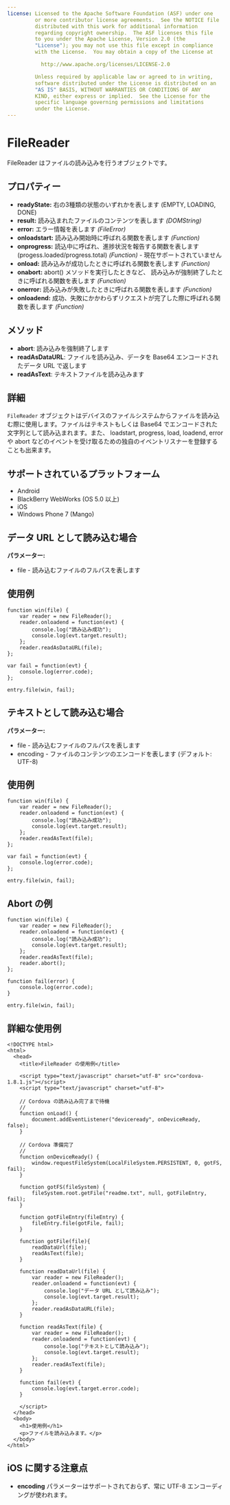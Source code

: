 ```yaml
---
license: Licensed to the Apache Software Foundation (ASF) under one
         or more contributor license agreements.  See the NOTICE file
         distributed with this work for additional information
         regarding copyright ownership.  The ASF licenses this file
         to you under the Apache License, Version 2.0 (the
         "License"); you may not use this file except in compliance
         with the License.  You may obtain a copy of the License at

           http://www.apache.org/licenses/LICENSE-2.0

         Unless required by applicable law or agreed to in writing,
         software distributed under the License is distributed on an
         "AS IS" BASIS, WITHOUT WARRANTIES OR CONDITIONS OF ANY
         KIND, either express or implied.  See the License for the
         specific language governing permissions and limitations
         under the License.
---
```


FileReader
==========

FileReader はファイルの読み込みを行うオブジェクトです。

プロパティー
----------

- __readyState:__ 右の3種類の状態のいずれかを表します (EMPTY, LOADING, DONE)
- __result:__ 読み込まれたファイルのコンテンツを表します _(DOMString)_
- __error:__ エラー情報を表します _(FileError)_
- __onloadstart:__ 読み込み開始時に呼ばれる関数を表します _(Function)_
- __onprogress:__ 読込中に呼ばれ、進捗状況を報告する関数を表します (progess.loaded/progress.total) _(Function)_ - 現在サポートされていません
- __onload:__ 読み込みが成功したときに呼ばれる関数を表します _(Function)_
- __onabort:__ abort() メソッドを実行したときなど、 読み込みが強制終了したときに呼ばれる関数を表します _(Function)_
- __onerror:__ 読み込みが失敗したときに呼ばれる関数を表します _(Function)_
- __onloadend:__ 成功、失敗にかかわらずリクエストが完了した際に呼ばれる関数を表します _(Function)_

メソッド
-------

- __abort__: 読み込みを強制終了します
- __readAsDataURL__: ファイルを読み込み、データを Base64 エンコードされたデータ URL で返します
- __readAsText__: テキストファイルを読み込みます

詳細
-------

`FileReader` オブジェクトはデバイスのファイルシステムからファイルを読み込む際に使用します。ファイルはテキストもしくは Base64 でエンコードされた文字列として読み込まれます。また、 loadstart, progress, load, loadend, error や abort などのイベントを受け取るための独自のイベントリスナーを登録することも出来ます。

サポートされているプラットフォーム
-------------------

- Android
- BlackBerry WebWorks (OS 5.0 以上)
- iOS
- Windows Phone 7 (Mango)

データ URL として読み込む場合
----------------

__パラメーター:__
- file - 読み込むファイルのフルパスを表します


使用例
-------------

    function win(file) {
        var reader = new FileReader();
        reader.onloadend = function(evt) {
            console.log("読み込み成功");
            console.log(evt.target.result);
        };
        reader.readAsDataURL(file);
    };

    var fail = function(evt) {
        console.log(error.code);
    };

    entry.file(win, fail);

テキストとして読み込む場合
------------

__パラメーター:__

- file - 読み込むファイルのフルパスを表します
- encoding - ファイルのコンテンツのエンコードを表します (デフォルト: UTF-8)

使用例
-------------

    function win(file) {
        var reader = new FileReader();
        reader.onloadend = function(evt) {
            console.log("読み込み成功");
            console.log(evt.target.result);
        };
        reader.readAsText(file);
    };

    var fail = function(evt) {
        console.log(error.code);
    };

    entry.file(win, fail);

Abort の例
-------------------

    function win(file) {
        var reader = new FileReader();
        reader.onloadend = function(evt) {
            console.log("読み込み成功");
            console.log(evt.target.result);
        };
        reader.readAsText(file);
        reader.abort();
    };

    function fail(error) {
        console.log(error.code);
    }

    entry.file(win, fail);

詳細な使用例
------------

    <!DOCTYPE html>
    <html>
      <head>
        <title>FileReader の使用例</title>

        <script type="text/javascript" charset="utf-8" src="cordova-1.8.1.js"></script>
        <script type="text/javascript" charset="utf-8">

        // Cordova の読み込み完了まで待機
        //
        function onLoad() {
            document.addEventListener("deviceready", onDeviceReady, false);
        }

        // Cordova 準備完了
        //
        function onDeviceReady() {
            window.requestFileSystem(LocalFileSystem.PERSISTENT, 0, gotFS, fail);
        }

        function gotFS(fileSystem) {
            fileSystem.root.getFile("readme.txt", null, gotFileEntry, fail);
        }

        function gotFileEntry(fileEntry) {
            fileEntry.file(gotFile, fail);
        }

        function gotFile(file){
            readDataUrl(file);
            readAsText(file);
        }

        function readDataUrl(file) {
            var reader = new FileReader();
            reader.onloadend = function(evt) {
                console.log("データ URL として読み込み");
                console.log(evt.target.result);
            };
            reader.readAsDataURL(file);
        }

        function readAsText(file) {
            var reader = new FileReader();
            reader.onloadend = function(evt) {
                console.log("テキストとして読み込み");
                console.log(evt.target.result);
            };
            reader.readAsText(file);
        }

        function fail(evt) {
            console.log(evt.target.error.code);
        }

        </script>
      </head>
      <body>
        <h1>使用例</h1>
        <p>ファイルを読み込みます。</p>
      </body>
    </html>

iOS に関する注意点
----------
- __encoding__ パラメーターはサポートされておらず、常に UTF-8 エンコーディングが使われます。

